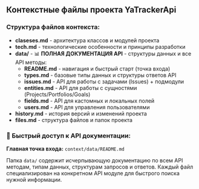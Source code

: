 ## Контекстные файлы проекта YaTrackerApi

### Структура файлов контекста:
- **claseses.md** - архитектура классов и модулей проекта
- **tech.md** - технологические особенности и принципы разработки
- **data/** - 📊 **ПОЛНАЯ ДОКУМЕНТАЦИЯ API** - структуры данных и все API методы:
  - **README.md** - навигация и быстрый старт (точка входа)
  - **types.md** - базовые типы данных и структуры ответов API
  - **issues.md** - API для работы с задачами (Issues) + подмодули
  - **entities.md** - API для работы с сущностями (Projects/Portfolios/Goals)
  - **fields.md** - API для кастомных и локальных полей
  - **users.md** - API для управления пользователями
- **history.md** - история версий и изменений проекта
- **files.md** - структура файлов и папок проекта

### 🚀 Быстрый доступ к API документации:
**Главная точка входа:** `context/data/README.md`

Папка `data/` содержит исчерпывающую документацию по всем API методам, типам данных, структурам запросов и ответов. Каждый файл специализирован на конкретном API модуле для быстрого поиска нужной информации.